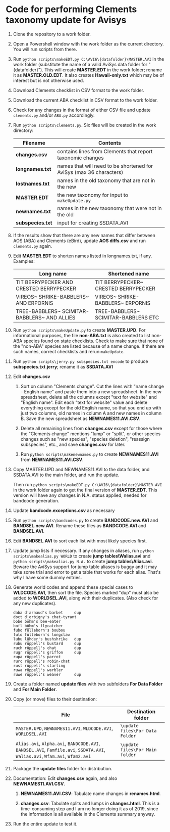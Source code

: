 # Code for performing Clements taxonomy update for Avisys

1. Clone the repository to a work folder.

1. Open a Powershell window with the work folder as the current directory. You will run scripts from there.

1. Run `python scripts\makeEDT.py C:\AVI6\{datafolder}\MASTER.AVI` in the work folder
   (substitute the name of a valid AviSys data folder for "{datafolder}").
   This will create **MASTER.EDT** in the work folder; rename it as **MASTER.OLD.EDT**.
   It also creates **Hawaii-only.txt** which may be of interest but is not otherwise used.

1. Download Clements checklist in CSV format to the work folder.

1. Download the current ABA checklist in CSV format to the work folder.

1. Check for any changes in the format of either CSV file and update `clements.py` and/or `ABA.py` accordingly.

1. Run `python scripts\clements.py`. Six files will be created in the work directory:

    | Filename | Contents|
    | --- | --- |
    | **changes.csv**    | contains lines from Clements that report taxonomic changes
    | **longnames.txt**  | names that will need to be shortened for AviSys (max 36 characters)
    | **lostnames.txt**  | names in the old taxonomy that are not in the new
    | **MASTER.EDT**     | the new taxonomy for input to `makeUpdate.py`
    | **newnames.txt**   | names in the new taxonomy that were not in the old
    | **subspecies.txt** | input for creating SSDATA.AVI

1. If the results show that there are any new names that differ between AOS (ABA) and Clements (eBird),
update **AOS diffs.csv** and run `clements.py` again.

1. Edit **MASTER.EDT** to shorten names listed in longnames.txt, if any. Examples:

    | Long name | Shortened name
    | --------- | ---
    | TIT BERRYPECKER AND CRESTED BERRYPECKER |  TIT BERRYPECKER~ CRESTED BERRYPECKER
    | VIREOS~ SHRIKE-BABBLERS~ AND ERPORNIS   |  VIREOS~ SHRIKE-BABBLERS~ ERPORNIS
    | TREE-BABBLERS~ SCIMITAR-BABBLERS~ AND ALLIES |  TREE-BABBLERS~ SCIMITAR-BABBLERS ETC

1. Run `python scripts\makeUpdate.py` to create **MASTER.UPD**.
   For informational purposes, the file **non-ABA.txt** is also created to list non-ABA species found on state checklists.
   Check to make sure that none of the "non-ABA" species are listed because of a name change. If there are such names, correct checklists and rerun `makeUpdate`.

1. Run `python scripts\jerry.py subspecies.txt encode` to produce **subspecies.txt.jerry**; rename it as **SSDATA.AVI**

1. Edit **changes.csv**
   1. Sort on column "Clements change".
   Cut the lines with "name change - English name" and paste them into a new spreadsheet.
   In the new spreadsheet, delete all the columns except "text for website" and "English name".
   Edit each "text for website" value and delete everything except for the old English name,
   so that you end up with just two columns, old names in column A and new names in column B.
   Save the new spreadsheet as **NEWNAMES11.AVI.CSV**.

   1. Delete all remaining lines from **changes.csv** except for those where the "Clements change" mentions "lump" or "split", or other species changes such as "new species", "species deletion", "reassign subspecies", etc., and save **changes.csv** for later.

   1. Run `python scripts\makenewnames.py` to create **NEWNAMES11.AVI** from **NEWNAMES11.AVI.CSV**.

1. Copy MASTER.UPD and NEWNAMES11.AVI to the data folder, and SSDATA.AVI to the main folder, and run the update.

   Then run `python scripts\makeEDT.py C:\AVI6\{datafolder}\MASTER.AVI` in the work folder again to get the final version of
   **MASTER.EDT**. This version will have any changes in N.A. status applied, needed for bandcode generation.

1. Update **bandcode.exceptions.csv** as necessary

1. Run `python scripts\bandcodes.py` to create **BANDCODE.new.AVI** and **BANDSEL.new.AVI**.
   Rename these files as **BANDCODE.AVI** and **BANDSEL.AVI**.

1. Edit **BANDSEL.AVI** to sort each list with most likely species first.

1. Update jump lists if necessary.
   If any changes in aliases, run `python scripts\makealias.py WORLD` to create **jump tables\Walias.avi**
   and `python scripts\makealias.py N.A.` to create **jump tables\Alias.avi**.
   Beware the AviSys support for jump table aliases is buggy and it may take some trial and error to get a table that works for each alias.
   That's why I have some dummy entries.

1. Generate world codes and append these special cases to **WLDCODE.AVI**, then sort the file. Species marked "dup" must also be added to **WORLDSEL.AVI**, along with their duplicates.
(Also check for any new duplicates).
    ```
    daba d'arnaud's barbet     dup
    doct d'orbigny's chat-tyrant
    bobe böhm's bee-eater
    bofl böhm's flycatcher
    fubo fülleborn's boubou
    fulo fülleborn's longclaw
    lubu lühder's bushshrike   dup
    rubu rüppell's bustard     dup
    ruch rüppell's chat        dup
    rugr rüppell's griffon     dup
    rupa rüppell's parrot
    rurc rüppell's robin-chat
    rust rüppell's starling
    ruwa rüppell's warbler
    ruwe rüppell's weaver      dup
    ```
1. Create a folder named **update files** with two subfolders **For Data Folder** and **For Main Folder**.

1. Copy (or move) files to their destination:

    | File | Destination folder |
    | ---- | --- |
    | `MASTER.UPD`, `NEWNAMES11.AVI`, `WLDCODE.AVI`, `WORLDSEL.AVI` | `\update files\For Data Folder` |
    | `Alias.avi`, `Alpha.avi`, `BANDCODE.AVI`, `BANDSEL.AVI`, `Famfile.avi`, `SSDATA.AVI`, `Walias.avi`, `Wfam.avi`, `Wfam2.avi` | `\update files\For Main folder`|

1. Package the **update files** folder for distribution.

1. Documentation: Edit **changes.csv** again, and also **NEWNAMES11.AVI.CSV**.
   1. **NEWNAMES11.AVI.CSV**: Tabulate name changes in **renames.html**.

   2. **changes.csv**: Tabulate splits and lumps in **changes.html**.
   This is a time-consuming step and I am no longer doing it as of 2019, since the information is all available in the Clements summary anyway.

1. Run the entire update to test it.
